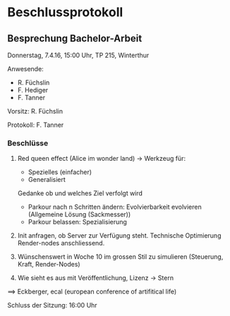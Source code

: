 # Beschlussprotokoll

## Besprechung Bachelor-Arbeit

Donnerstag, 7.4.16, 15:00 Uhr, TP 215, Winterthur

Anwesende:

*   R. Füchslin
*   F. Hediger
*   F. Tanner

Vorsitz: R. Füchslin

Protokoll: F. Tanner

### Beschlüsse

1.  Red queen effect (Alice im wonder land) ->
    Werkzeug für:

    *   Spezielles (einfacher)
    *   Generalisiert

    Gedanke ob und welches Ziel verfolgt wird

    *   Parkour nach n Schritten ändern: Evolvierbarkeit evolvieren (Allgemeine Lösung (Sackmesser))
    *   Parkour belassen: Spezialisierung

2.  Init anfragen, ob Server zur Verfügung steht.
    Technische Optimierung Render-nodes anschliessend.
3.  Wünschenswert in Woche 10 im grossen Stil zu simulieren (Steuerung, Kraft, Render-Nodes)
4.  Wie sieht es aus mit Veröffentlichung, Lizenz -> Stern

==> Eckberger, ecal (european conference of artifitical life)

Schluss der Sitzung: 16:00 Uhr
